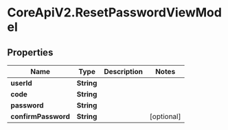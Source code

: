 # CoreApiV2.ResetPasswordViewModel

## Properties
Name | Type | Description | Notes
------------ | ------------- | ------------- | -------------
**userId** | **String** |  | 
**code** | **String** |  | 
**password** | **String** |  | 
**confirmPassword** | **String** |  | [optional] 


